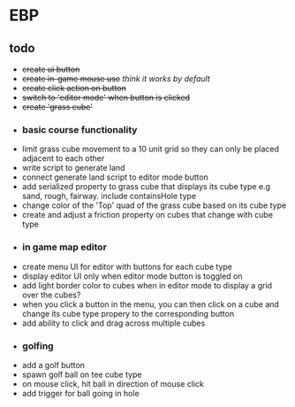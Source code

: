 # EBP

## todo

- ~~create ui button~~
- ~~create in-game mouse use~~ _think it works by default_
- ~~create click action on button~~
- ~~switch to 'editor mode' when button is clicked~~
- ~~create 'grass cube'~~
- ### basic course functionality
- limit grass cube movement to a 10 unit grid so they can only be placed adjacent to each other
- write script to generate land
- connect generate land script to editor mode button
- add serialized property to grass cube that displays its cube type e.g sand, rough, fairway. include containsHole type
- change color of the 'Top' quad of the grass cube based on its cube type
- create and adjust a friction property on cubes that change with cube type
- ### in game map editor
- create menu UI for editor with buttons for each cube type
- display editor UI only when editor mode button is toggled on
- add light border color to cubes when in editor mode to display a grid over the cubes?
- when you click a button in the menu, you can then click on a cube and change its cube type propery to the corresponding button
- add ability to click and drag across multiple cubes
- ### golfing
- add a golf button
- spawn golf ball on tee cube type
- on mouse click, hit ball in direction of mouse click
- add trigger for ball going in hole
